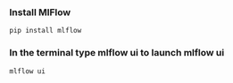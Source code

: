 ### Install MlFlow
```
pip install mlflow

```

### In the terminal type mlflow ui to launch mlflow ui
```
mlflow ui

```  